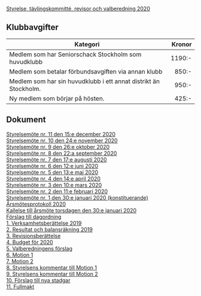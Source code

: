 [Styrelse, tävlingskommitté, revisor och valberedning 2020](HTM/seniorstyrelse_2020.pdf)
## Klubbavgifter

|Kategori|Kronor|
|-|-:|
|Medlem som har Seniorschack Stockholm som huvudklubb|1190:-|
|Medlem som betalar förbundsavgiften via annan klubb|850:-|
|Medlem som har sin huvudklubb i ett annat distrikt än Stockholm.|950:-|
|Ny medlem som börjar på hösten.|425:-|

## Dokument

[Styrelsemöte nr. 11 den 15:e december 2020](HTM/Protokoll_SrS_nr11_2020.pdf)  
[Styrelsemöte nr. 10 den 24:e november 2020](HTM/Protokoll_SrS_nr10_2020.pdf)  
[Styrelsemöte nr. 9 den 26:e oktober 2020](HTM/Protokoll_SrS_nr9_2020.pdf)  
[Styrelsemöte nr. 8 den 22:a september 2020](HTM/Protokoll_SrS_nr8_2020.pdf)  
[Styrelsemöte nr. 7 den 17:e augusti 2020](HTM/Protokoll_SrS_nr7_2020.pdf)  
[Styrelsemöte nr. 6 den 12:e juni 2020](HTM/Protokoll_SrS_nr6_2020.pdf)  
[Styrelsemöte nr. 5 den 13:e maj 2020](HTM/Protokoll_SrS_nr5_2020.pdf)  
[Styrelsemöte nr. 4 den 14:e april 2020](HTM/Protokoll_SrS_nr4_2020.pdf)  
[Styrelsemöte nr. 3 den 10:e mars 2020](HTM/Protokoll_SrS_nr3_2020.pdf)  
[Styrelsemöte nr. 2 den 11:e februari 2020](HTM/Protokoll_SrS_nr2_2020.pdf)  
[Styrelsemöte nr. 1 den 30:e januari 2020 (konstituerande)](HTM/Protokoll_SrS_nr1_2020.pdf)  
[Årsmötesprotokoll 2020](HTM/arsmote_protokoll_2020.pdf)  
[Kallelse till årsmöte torsdagen den 30:e januari 2020](HTM/Kallelse_arsmote_2020.pdf)  
[Förslag till dagordning](HTM/Dagordning_arsmote_2020.pdf)  
[1. Verksamhetsberättelse 2019](HTM/Verksamhetsberattelse_2019.pdf)  
[2. Resultat och balansräkning 2019](HTM/SrS_Resultat_Balansrakning_2019.pdf)  
[3. Revisionsberättelse](HTM/Revision_2020.jpg)  
[4. Budget för 2020](HTM/budget_2020.pdf)  
[5. Valberedningens förslag](HTM/valberedning_forslag_2020.pdf)  
[6. Motion 1](HTM/Motion1_2020.pdf)  
[7. Motion 2](HTM/Motion2_2020.pdf)  
[8. Styrelsens kommentar till Motion 1](HTM/Kommentar_Motion1_2020.pdf)  
[9. Styrelsens kommentar till Motion 2](HTM/Kommentar_Motion2_2020.pdf)  
[10. Förslag till nya stadgar](HTM/Seniorstadgar_proposition.pdf)  
[11. Fullmakt](HTM/Fullmakt_SrS_arsmote.pdf)  
